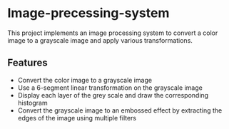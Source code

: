 # Image-precessing-system

This project implements an image processing system to convert a color image to a grayscale image and apply various transformations.

## Features

- Convert the color image to a grayscale image
- Use a 6-segment linear transformation on the grayscale image
- Display each layer of the grey scale and draw the corresponding histogram
- Convert the grayscale image to an embossed effect by extracting the edges of the image using multiple filters
